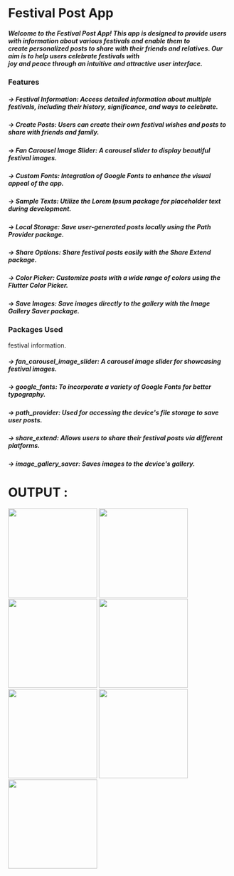 # Festival Post App

##### Welcome to the Festival Post App! This app is designed to provide users with information about various festivals and enable them to <br> create personalized posts to share with their friends and relatives. Our aim is to help users celebrate festivals with <br> joy and peace through an intuitive and attractive user interface.

### Features

##### → Festival Information: Access detailed information about multiple festivals, including their history, significance, and ways to celebrate.
##### → Create Posts: Users can create their own festival wishes and posts to share with friends and family.
##### → Fan Carousel Image Slider: A carousel slider to display beautiful festival images.
##### → Custom Fonts: Integration of Google Fonts to enhance the visual appeal of the app.
##### → Sample Texts: Utilize the Lorem Ipsum package for placeholder text during development.
##### → Local Storage: Save user-generated posts locally using the Path Provider package.
##### → Share Options: Share festival posts easily with the Share Extend package.
##### → Color Picker: Customize posts with a wide range of colors using the Flutter Color Picker.
##### → Save Images: Save images directly to the gallery with the Image Gallery Saver package.


### Packages Used
festival information.
##### → fan_carousel_image_slider: A carousel image slider for showcasing festival images.
##### → google_fonts: To incorporate a variety of Google Fonts for better typography.
##### → path_provider: Used for accessing the device's file storage to save user posts.
##### → share_extend: Allows users to share their festival posts via different platforms.
##### → image_gallery_saver: Saves images to the device's gallery.

# OUTPUT :


<img src = "https://github.com/user-attachments/assets/ca4e63c6-bad8-4b5d-8163-5fe0fbb56370" width="200">
<img src = "https://github.com/user-attachments/assets/25c228e2-6bf9-40be-ac59-f1434f582b05" width="200">
<img src = "https://github.com/user-attachments/assets/fb2f7863-f371-4743-9cc9-b41f7528cfa1" width="200">
<img src = "https://github.com/user-attachments/assets/7c7c7ebf-8d79-4d8a-9682-ac9a326f3253" width="200">
<img src = "https://github.com/user-attachments/assets/d92e0a69-0fae-4962-98b9-74db43695cb4" width="200">
<img src = "https://github.com/user-attachments/assets/0d63fef2-c902-4465-987d-3cbf6b1dfe2a" width="200">
<img src = "https://github.com/user-attachments/assets/607955f4-147a-4d13-a438-c9305cd7fd53" width="200">



